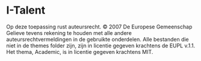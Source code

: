 # I-Talent

Op deze toepassing rust auteursrecht. © 2007 De Europese Gemeenschap
Gelieve tevens rekening te houden met alle andere auteursrechtvermeldingen
in de gebruikte onderdelen.
Alle bestanden die niet in
de themes folder zijn, zijn in licentie gegeven krachtens de EUPL v.1.1.
Het thema, Academic, is in licentie gegeven krachtens MIT.
